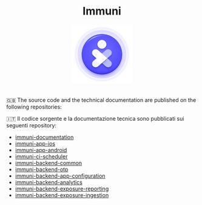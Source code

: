 <h1 align="center">Immuni</h1>

<div align="center">
    <img widht="156" height="156" src="logo.png">
</div>

<br />

🇬🇧 The source code and the technical documentation are published on the following repositories:

🇮🇹 Il codice sorgente e la documentazione tecnica sono pubblicati sui seguenti repository:

- [immuni-documentation](https://github.com/immuni-app/documentation)
- [immuni-app-ios](https://github.com/immuni-app/immuni-app-ios)
- [immuni-app-android](https://github.com/immuni-app/immuni-app-android)
- [immuni-ci-scheduler](https://github.com/immuni-app/immuni-ci-scheduler)
- [immuni-backend-common](https://github.com/immuni-app/immuni-backend-common)
- [immuni-backend-otp](https://github.com/immuni-app/immuni-backend-otp)
- [immuni-backend-app-configuration](https://github.com/immuni-app/immuni-backend-app-configuration)
- [immuni-backend-analytics](https://github.com/immuni-app/immuni-backend-analytics)
- [immuni-backend-exposure-reporting](https://github.com/immuni-app/immuni-backend-exposure-reporting)
- [immuni-backend-exposure-ingestion](https://github.com/immuni-app/immuni-backend-exposure-ingestion)

